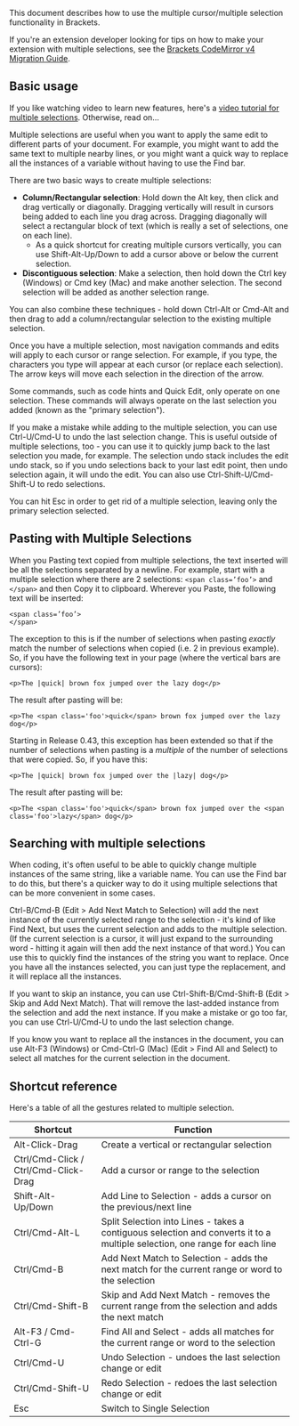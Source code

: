 This document describes how to use the multiple cursor/multiple selection functionality in Brackets.

If you're an extension developer looking for tips on how to make your extension with multiple selections, see the [Brackets CodeMirror v4 Migration Guide](https://github.com/adobe/brackets/wiki/Brackets-CodeMirror-v4-Migration-Guide).

## Basic usage

If you like watching video to learn new features, here's a [video tutorial for multiple selections](https://www.youtube.com/watch?v=QMoWNCdM6Yk). Otherwise, read on...

Multiple selections are useful when you want to apply the same edit to different parts of your document. For example, you might want to add the same text to multiple nearby lines, or you might want a quick way to replace all the instances of a variable without having to use the Find bar.

There are two basic ways to create multiple selections:

* **Column/Rectangular selection**: Hold down the Alt key, then click and drag vertically or diagonally. Dragging vertically will result in cursors being added to each line you drag across. Dragging diagonally will select a rectangular block of text (which is really a set of selections, one on each line).
    * As a quick shortcut for creating multiple cursors vertically, you can use Shift-Alt-Up/Down to add a cursor above or below the current selection.
* **Discontiguous selection**: Make a selection, then hold down the Ctrl key (Windows) or Cmd key (Mac) and make another selection. The second selection will be added as another selection range.

You can also combine these techniques - hold down Ctrl-Alt or Cmd-Alt and then drag to add a column/rectangular selection to the existing multiple selection.

Once you have a multiple selection, most navigation commands and edits will apply to each cursor or range selection. For example, if you type, the characters you type will appear at each cursor (or replace each selection). The arrow keys will move each selection in the direction of the arrow.

Some commands, such as code hints and Quick Edit, only operate on one selection. These commands will always operate on the last selection you added (known as the "primary selection").

If you make a mistake while adding to the multiple selection, you can use Ctrl-U/Cmd-U to undo the last selection change. This is useful outside of multiple selections, too - you can use it to quickly jump back to the last selection you made, for example. The selection undo stack includes the edit undo stack, so if you undo selections back to your last edit point, then undo selection again, it will undo the edit. You can also use Ctrl-Shift-U/Cmd-Shift-U to redo selections.

You can hit Esc in order to get rid of a multiple selection, leaving only the primary selection selected.

## Pasting with Multiple Selections

When you Pasting text copied from multiple selections, the text inserted will be all the selections separated by a newline. For example, start with a multiple selection where there are 2 selections: `<span class=’foo’>` and `</span>` and then Copy it to clipboard. Wherever you Paste, the following text will be inserted:

    <span class=’foo’>
    </span>
 
The exception to this is if the number of selections when pasting *exactly* match the number of selections when copied (i.e. 2 in previous example). So, if you have the following text in your page (where the vertical bars are cursors):
 
    <p>The |quick| brown fox jumped over the lazy dog</p>
 
The result after pasting will be:
 
    <p>The <span class='foo'>quick</span> brown fox jumped over the lazy dog</p>
 
Starting in Release 0.43, this exception has been extended so that if the number of selections when pasting is a *multiple* of the number of selections that were copied. So, if you have this:
 
    <p>The |quick| brown fox jumped over the |lazy| dog</p>
 
The result after pasting will be:
 
    <p>The <span class='foo'>quick</span> brown fox jumped over the <span class='foo'>lazy</span> dog</p>
 
## Searching with multiple selections

When coding, it's often useful to be able to quickly change multiple instances of the same string, like a variable name. You can use the Find bar to do this, but there's a quicker way to do it using multiple selections that can be more convenient in some cases.

Ctrl-B/Cmd-B (Edit > Add Next Match to Selection) will add the next instance of the currently selected range to the selection - it's kind of like Find Next, but uses the current selection and adds to the multiple selection. (If the current selection is a cursor, it will just expand to the surrounding word - hitting it again will then add the next instance of that word.) You can use this to quickly find the instances of the string you want to replace. Once you have all the instances selected, you can just type the replacement, and it will replace all the instances.

If you want to skip an instance, you can use Ctrl-Shift-B/Cmd-Shift-B (Edit > Skip and Add Next Match). That will remove the last-added instance from the selection and add the next instance. If you make a mistake or go too far, you can use Ctrl-U/Cmd-U to undo the last selection change.

If you know you want to replace all the instances in the document, you can use Alt-F3 (Windows) or Cmd-Ctrl-G (Mac) (Edit > Find All and Select) to select all matches for the current selection in the document.

## Shortcut reference

Here's a table of all the gestures related to multiple selection.

| Shortcut | Function |
| -------- | -------- |
| Alt-Click-Drag | Create a vertical or rectangular selection |
| Ctrl/Cmd-Click / Ctrl/Cmd-Click-Drag | Add a cursor or range to the selection |
| Shift-Alt-Up/Down | Add Line to Selection - adds a cursor on the previous/next line |
| Ctrl/Cmd-Alt-L | Split Selection into Lines - takes a contiguous selection and converts it to a multiple selection, one range for each line |
| Ctrl/Cmd-B | Add Next Match to Selection - adds the next match for the current range or word to the selection |
| Ctrl/Cmd-Shift-B | Skip and Add Next Match - removes the current range from the selection and adds the next match |
| Alt-F3 / Cmd-Ctrl-G | Find All and Select - adds all matches for the current range or word to the selection |
| Ctrl/Cmd-U | Undo Selection - undoes the last selection change or edit |
| Ctrl/Cmd-Shift-U | Redo Selection - redoes the last selection change or edit |
| Esc | Switch to Single Selection |
